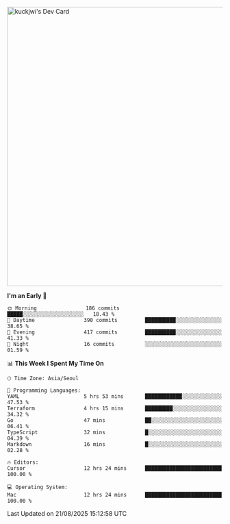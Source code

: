<a href="https://app.daily.dev/kuckhwancho"><img src="https://api.daily.dev/devcards/v2/efef39c8028947428b3c0b486b9cd9b6.png?r=iz2&type=wide" width="652" alt="kuckjwi's Dev Card"/></a>

<!--START_SECTION:waka-->
**I'm an Early 🐤** 

```text
🌞 Morning                186 commits         █████░░░░░░░░░░░░░░░░░░░░   18.43 % 
🌆 Daytime                390 commits         ██████████░░░░░░░░░░░░░░░   38.65 % 
🌃 Evening                417 commits         ██████████░░░░░░░░░░░░░░░   41.33 % 
🌙 Night                  16 commits          ░░░░░░░░░░░░░░░░░░░░░░░░░   01.59 % 
```


📊 **This Week I Spent My Time On** 

```text
🕑︎ Time Zone: Asia/Seoul

💬 Programming Languages: 
YAML                     5 hrs 53 mins       ████████████░░░░░░░░░░░░░   47.53 % 
Terraform                4 hrs 15 mins       █████████░░░░░░░░░░░░░░░░   34.32 % 
Go                       47 mins             ██░░░░░░░░░░░░░░░░░░░░░░░   06.41 % 
TypeScript               32 mins             █░░░░░░░░░░░░░░░░░░░░░░░░   04.39 % 
Markdown                 16 mins             █░░░░░░░░░░░░░░░░░░░░░░░░   02.28 % 

🔥 Editors: 
Cursor                   12 hrs 24 mins      █████████████████████████   100.00 % 

💻 Operating System: 
Mac                      12 hrs 24 mins      █████████████████████████   100.00 % 
```


 Last Updated on 21/08/2025 15:12:58 UTC
<!--END_SECTION:waka-->
